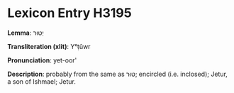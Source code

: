 # Lexicon Entry H3195

**Lemma**: יְטוּר

**Transliteration (xlit)**: Yᵉṭûwr

**Pronunciation**: yet-oor'

**Description**:
probably from the same as טוּר; encircled (i.e. inclosed); Jetur, a son of Ishmael; Jetur.
